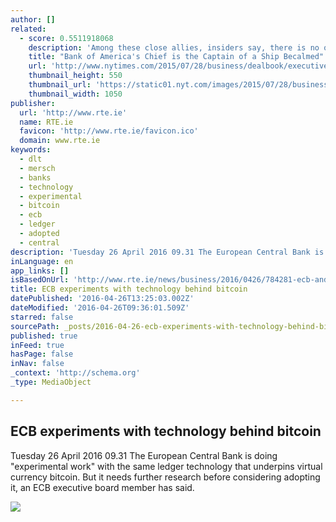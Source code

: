 ```yaml
---
author: []
related:
  - score: 0.5511918068
    description: 'Among these close allies, insiders say, there is no obvious heir apparent - though one name that gets mentioned is Dean Athanasia, a co-head of consumer banking, who is 49 years old. Mr. Moynihan said: "My guess is that whoever succeeds me is in their 40s today, not someone in their 50s."'
    title: "Bank of America's Chief is the Captain of a Ship Becalmed"
    url: 'http://www.nytimes.com/2015/07/28/business/dealbook/executive-departure-draws-attention-to-bank-of-americas-growth-strategy.html'
    thumbnail_height: 550
    thumbnail_url: 'https://static01.nyt.com/images/2015/07/28/business/28db-bank/28db-bank-facebookJumbo-v2.jpg'
    thumbnail_width: 1050
publisher:
  url: 'http://www.rte.ie'
  name: RTE.ie
  favicon: 'http://www.rte.ie/favicon.ico'
  domain: www.rte.ie
keywords:
  - dlt
  - mersch
  - banks
  - technology
  - experimental
  - bitcoin
  - ecb
  - ledger
  - adopted
  - central
description: 'Tuesday 26 April 2016 09.31 The European Central Bank is doing "experimental work" with the same ledger technology that underpins virtual currency bitcoin. But it needs further research before considering adopting it, an ECB executive board member has said.'
inLanguage: en
app_links: []
isBasedOnUrl: 'http://www.rte.ie/news/business/2016/0426/784281-ecb-and-bitcoin-technology/'
title: ECB experiments with technology behind bitcoin
datePublished: '2016-04-26T13:25:03.002Z'
dateModified: '2016-04-26T09:36:01.509Z'
starred: false
sourcePath: _posts/2016-04-26-ecb-experiments-with-technology-behind-bitcoin.md
published: true
inFeed: true
hasPage: false
inNav: false
_context: 'http://schema.org'
_type: MediaObject

---
```

<article style=""><h1>ECB experiments with technology behind bitcoin</h1><p>Tuesday 26 April 2016 09.31 The European Central Bank is doing "experimental work" with the same ledger technology that underpins virtual currency bitcoin. But it needs further research before considering adopting it, an ECB executive board member has said.</p><img src="http://img.rasset.ie/00069a91-642.jpg" /></article>
